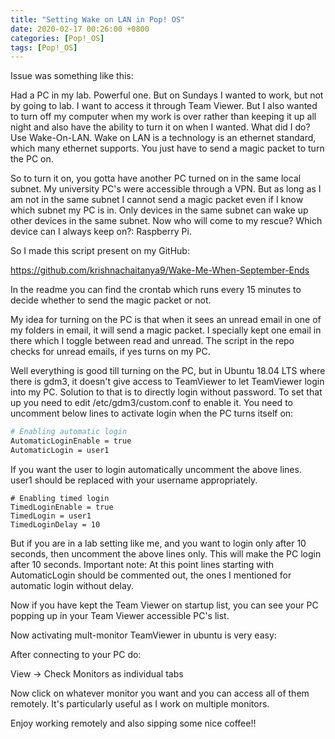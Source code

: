 ```yaml
---
title: "Setting Wake on LAN in Pop! OS"
date: 2020-02-17 00:26:00 +0800
categories: [Pop!_OS]
tags: [Pop!_OS]
---
```




Issue was something like this:

Had a PC in my lab. Powerful one. But on Sundays I wanted to work, but not by going to lab. I want to access it through Team Viewer. But I also wanted to turn off my computer when my work is over rather than keeping it up all night and also have the ability to turn it on when I wanted. What did I do? Use Wake-On-LAN. Wake on LAN is a technology is an ethernet standard, which many ethernet supports. You just have to send a magic packet to turn the PC on. 

So to turn it on, you gotta have another PC turned on in the same local subnet. My university PC's were accessible through a VPN. But as long as I am not in the same subnet I cannot send a magic packet even if I know which subnet my PC is in. Only devices in the same subnet can wake up other devices in the same subnet. Now who will come to my rescue? Which device can I always keep on?: Raspberry Pi.

So I made this script present on my GitHub:

https://github.com/krishnachaitanya9/Wake-Me-When-September-Ends

In the readme you can find the crontab which runs every 15 minutes to decide whether to send the magic packet or not.

My idea for turning on the PC is that when it sees an unread email in one of my folders in email, it will send a magic packet. I specially kept one email in there which I toggle between read and unread. The script in the repo checks for unread emails, if yes turns on my PC.

Well everything is good till turning on the PC, but in Ubuntu 18.04 LTS where there is gdm3, it doesn't give access to TeamViewer to let TeamViewer login into my PC. Solution to that is to directly login without password. To set that up you need to edit /etc/gdm3/custom.conf to enable it. You need to uncomment below lines to activate login when the PC turns itself on:

```bash
# Enabling automatic login
AutomaticLoginEnable = true
AutomaticLogin = user1


```

If you want the user to login automatically uncomment the above lines. user1 should be replaced with your username appropriately.

```text
# Enabling timed login
TimedLoginEnable = true
TimedLogin = user1
TimedLoginDelay = 10
```

But if you are in a lab setting like me, and you want to login only after 10 seconds, then uncomment the above lines only. This will make the PC login after 10 seconds. Important note: At this point lines starting with  AutomaticLogin should be commented out, the ones I mentioned for automatic login without delay.

Now if you have kept the Team Viewer on startup list, you can see your PC popping up in your Team Viewer accessible PC's list.

Now activating mult-monitor TeamViewer in ubuntu is very easy:

After connecting to your PC do:

View -> Check Monitors as individual tabs

Now click on whatever monitor you want and you can access all of them remotely. It's particularly useful as I work on multiple monitors.

Enjoy working remotely and also sipping some nice coffee!!